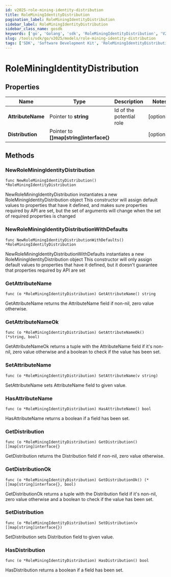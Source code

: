 ```yaml
---
id: v2025-role-mining-identity-distribution
title: RoleMiningIdentityDistribution
pagination_label: RoleMiningIdentityDistribution
sidebar_label: RoleMiningIdentityDistribution
sidebar_class_name: gosdk
keywords: ['go', 'Golang', 'sdk', 'RoleMiningIdentityDistribution', 'V2025RoleMiningIdentityDistribution'] 
slug: /tools/sdk/go/v2025/models/role-mining-identity-distribution
tags: ['SDK', 'Software Development Kit', 'RoleMiningIdentityDistribution', 'V2025RoleMiningIdentityDistribution']
---
```


# RoleMiningIdentityDistribution

## Properties

Name | Type | Description | Notes
------------ | ------------- | ------------- | -------------
**AttributeName** | Pointer to **string** | Id of the potential role | [optional] 
**Distribution** | Pointer to **[]map[string]interface{}** |  | [optional] 

## Methods

### NewRoleMiningIdentityDistribution

`func NewRoleMiningIdentityDistribution() *RoleMiningIdentityDistribution`

NewRoleMiningIdentityDistribution instantiates a new RoleMiningIdentityDistribution object
This constructor will assign default values to properties that have it defined,
and makes sure properties required by API are set, but the set of arguments
will change when the set of required properties is changed

### NewRoleMiningIdentityDistributionWithDefaults

`func NewRoleMiningIdentityDistributionWithDefaults() *RoleMiningIdentityDistribution`

NewRoleMiningIdentityDistributionWithDefaults instantiates a new RoleMiningIdentityDistribution object
This constructor will only assign default values to properties that have it defined,
but it doesn't guarantee that properties required by API are set

### GetAttributeName

`func (o *RoleMiningIdentityDistribution) GetAttributeName() string`

GetAttributeName returns the AttributeName field if non-nil, zero value otherwise.

### GetAttributeNameOk

`func (o *RoleMiningIdentityDistribution) GetAttributeNameOk() (*string, bool)`

GetAttributeNameOk returns a tuple with the AttributeName field if it's non-nil, zero value otherwise
and a boolean to check if the value has been set.

### SetAttributeName

`func (o *RoleMiningIdentityDistribution) SetAttributeName(v string)`

SetAttributeName sets AttributeName field to given value.

### HasAttributeName

`func (o *RoleMiningIdentityDistribution) HasAttributeName() bool`

HasAttributeName returns a boolean if a field has been set.

### GetDistribution

`func (o *RoleMiningIdentityDistribution) GetDistribution() []map[string]interface{}`

GetDistribution returns the Distribution field if non-nil, zero value otherwise.

### GetDistributionOk

`func (o *RoleMiningIdentityDistribution) GetDistributionOk() (*[]map[string]interface{}, bool)`

GetDistributionOk returns a tuple with the Distribution field if it's non-nil, zero value otherwise
and a boolean to check if the value has been set.

### SetDistribution

`func (o *RoleMiningIdentityDistribution) SetDistribution(v []map[string]interface{})`

SetDistribution sets Distribution field to given value.

### HasDistribution

`func (o *RoleMiningIdentityDistribution) HasDistribution() bool`

HasDistribution returns a boolean if a field has been set.


